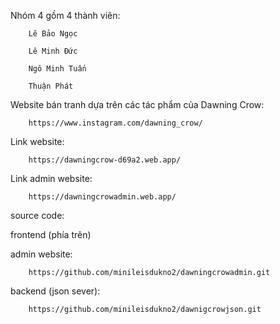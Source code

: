Nhóm 4 gồm 4 thành viên:

        Lê Bảo Ngọc
  
        Lê Minh Đức
  
        Ngô Minh Tuấn
  
        Thuận Phát
 
Website bán tranh dựa trên các tác phẩm của Dawning Crow: 
                
        https://www.instagram.com/dawning_crow/

Link website: 
        
        https://dawningcrow-d69a2.web.app/

Link admin website:

        https://dawningcrowadmin.web.app/

source code:


 frontend (phía trên)
 
 admin website: 
 
        https://github.com/minileisdukno2/dawningcrowadmin.git
 
 backend (json sever): 
        
        https://github.com/minileisdukno2/dawnigcrowjson.git
 
 
